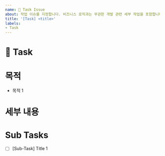```yaml
---
name: 📘 Task Issue
about: 작업 이슈를 지정합니다. 비즈니스 로직과는 무관한 개발 관련 세부 작업을 포함합니다.
title: '[Task] <title>'
labels:
- Task
---
```


# 📘 Task
<!-- 
    해당 섹션에서는 작업의 개요를 작성합니다
    1~2 줄 내외로 간략하게 작성해주세요
-->


# 목적
<!--
    해당 섹션에서는 작업을 통해 달성할 목적을 작성합니다
-->
- 목적 1

# 세부 내용
<!-- 
    해당 섹션에서는 작업에 대한 전반적인 설명을 작성합니다.
    세부 요구사항 등은 Sub Task에 명시하며 해당 섹션에서는 해당 작업에 대한 포괄적인 내용을 작성합니다.
-->

# Sub Tasks
<!-- 
    해당 섹션에서는 작업을 구현하기 위한 하위 작업을 작성합니다.
    하위 작업은 개발 단위의 작업으로 세분화되어야 하며, 개발자는 해당 단위로 브런치를 생성하여 작업을 진행합니다.
    하위 작업의 내용을 작성하고, 이슈로 전환해주세요

    ex.
    전환 전
    - [ ] [Sub-Task] Title 1
    - [ ] [Sub-Task] Title 2

    전환 후
    - [ ] #{sub_task_1_issue_number}
    - [ ] #{sub_task_2_issue_number}
-->
- [ ] [Sub-Task] Title 1